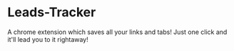 # Leads-Tracker
A chrome extension which saves all your links and tabs!
Just one click and it'll lead you to it rightaway!
